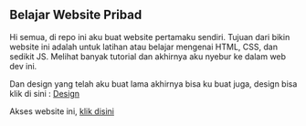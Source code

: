 ## Belajar Website Pribad

Hi semua, di repo ini aku buat website pertamaku sendiri. Tujuan dari bikin website ini adalah untuk latihan atau belajar mengenai HTML, CSS, dan sedikit JS. Melihat banyak tutorial dan akhirnya aku nyebur ke dalam web dev ini.

Dan design yang telah aku buat lama akhirnya bisa ku buat juga, design bisa klik di sini : [Design](https://www.figma.com/file/9AB3bCVaRpi39ggB7U4gmh/My-Website?type=design&node-id=239%3A525&mode=design&t=vbbIsSR4vRsUtDsr-1)

Akses website ini, [klik disini](https://simad9.github.io/website_pribadi)

